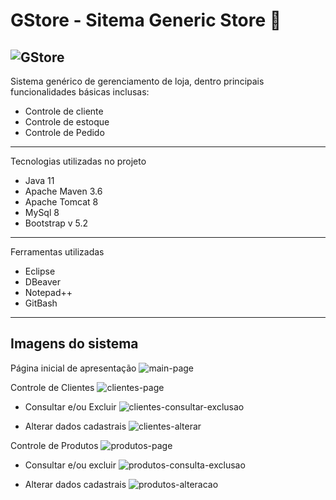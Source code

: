 # GStore - Sitema Generic Store 👜
![GStore](https://user-images.githubusercontent.com/83174570/171053744-a18428e5-2c50-4d3d-87cd-ffb20a585f99.png)
---

Sistema genérico de gerenciamento de loja, dentro principais funcionalidades básicas inclusas:
- Controle de cliente
- Controle de estoque
- Controle de Pedido 

---
Tecnologias utilizadas no projeto
- Java 11
- Apache Maven 3.6
- Apache Tomcat 8
- MySql 8
- Bootstrap v 5.2

---
Ferramentas utilizadas
- Eclipse
- DBeaver
- Notepad++
- GitBash

---
## Imagens do sistema

Página inicial de apresentação
![main-page](https://user-images.githubusercontent.com/83174570/171053454-05859d3c-dfea-4998-842c-e30c1401c1a8.png)


Controle de Clientes
![clientes-page](https://user-images.githubusercontent.com/83174570/171053470-7bdcf977-88d9-4502-a172-b01e0c6364b9.png)
- Consultar e/ou Excluir
![clientes-consultar-exclusao](https://user-images.githubusercontent.com/83174570/171053512-a8816a80-d1fb-407e-b033-0d3baf613c37.png)

- Alterar dados cadastrais
![clientes-alterar](https://user-images.githubusercontent.com/83174570/171053545-7f749f17-e0ee-4a7c-ad84-0082b6e75257.png)


Controle de Produtos
![produtos-page](https://user-images.githubusercontent.com/83174570/171053479-d34615d4-017e-4094-8f16-acc7ad6a3fb7.png)

- Consultar e/ou excluir
![produtos-consulta-exclusao](https://user-images.githubusercontent.com/83174570/171053556-ab4b022b-9ecb-4453-a22c-1e381903f3e1.png)

- Alterar dados cadastrais
![produtos-alteracao](https://user-images.githubusercontent.com/83174570/171053574-710e8d14-5eba-4ae0-a1df-09db86da2e95.png)
